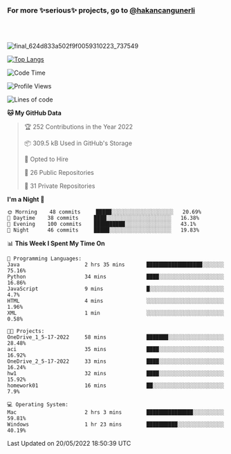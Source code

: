 ### For more ✨serious✨ projects, go to [@hakancangunerli](https://github.com/hakancangunerli)

<br>
<br>


![final_624d833a502f9f0059310223_737549](https://user-images.githubusercontent.com/33205097/161971799-9ce51eed-574a-4cab-ae73-ff67b8fa940f.gif)


[![Top Langs](https://github-readme-stats.vercel.app/api/top-langs/?username=63616e&layout=compact&hide=tex,html,shell,assembly,javascript,C&langs_count=6&exclude_repo=2015-csharp)](https://github.com/anuraghazra/github-readme-stats)


<!--START_SECTION:waka-->
![Code Time](http://img.shields.io/badge/Code%20Time-0%20secs-blue)

![Profile Views](http://img.shields.io/badge/Profile%20Views-1-blue)

![Lines of code](https://img.shields.io/badge/From%20Hello%20World%20I%27ve%20Written-190%20Thousand%20lines%20of%20code-blue)

**🐱 My GitHub Data** 

> 🏆 252 Contributions in the Year 2022
 > 
> 📦 309.5 kB Used in GitHub's Storage 
 > 
> 💼 Opted to Hire
 > 
> 📜 26 Public Repositories 
 > 
> 🔑 31 Private Repositories  
 > 
**I'm a Night 🦉** 

```text
🌞 Morning    48 commits     █████░░░░░░░░░░░░░░░░░░░░   20.69% 
🌆 Daytime    38 commits     ████░░░░░░░░░░░░░░░░░░░░░   16.38% 
🌃 Evening    100 commits    ██████████░░░░░░░░░░░░░░░   43.1% 
🌙 Night      46 commits     █████░░░░░░░░░░░░░░░░░░░░   19.83%

```


📊 **This Week I Spent My Time On** 

```text
💬 Programming Languages: 
Java                     2 hrs 35 mins       ██████████████████░░░░░░░   75.16% 
Python                   34 mins             ████░░░░░░░░░░░░░░░░░░░░░   16.86% 
JavaScript               9 mins              █░░░░░░░░░░░░░░░░░░░░░░░░   4.7% 
HTML                     4 mins              ░░░░░░░░░░░░░░░░░░░░░░░░░   1.96% 
XML                      1 min               ░░░░░░░░░░░░░░░░░░░░░░░░░   0.58%

🐱‍💻 Projects: 
OneDrive_1_5-17-2022     58 mins             ███████░░░░░░░░░░░░░░░░░░   28.48% 
aci                      35 mins             ████░░░░░░░░░░░░░░░░░░░░░   16.92% 
OneDrive_2_5-17-2022     33 mins             ████░░░░░░░░░░░░░░░░░░░░░   16.24% 
hw1                      32 mins             ████░░░░░░░░░░░░░░░░░░░░░   15.92% 
homework01               16 mins             ██░░░░░░░░░░░░░░░░░░░░░░░   7.9%

💻 Operating System: 
Mac                      2 hrs 3 mins        ███████████████░░░░░░░░░░   59.81% 
Windows                  1 hr 23 mins        ██████████░░░░░░░░░░░░░░░   40.19%

```


 Last Updated on 20/05/2022 18:50:39 UTC
<!--END_SECTION:waka-->


